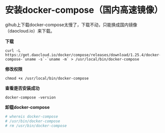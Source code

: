 # 安装docker-compose（国内高速镜像）

gihub上下载docker-compose太慢了，下载不动，只能换成国内镜像（daocloud.io）来下载。

**下载**

```shell
curl -L https://get.daocloud.io/docker/compose/releases/download/1.25.4/docker-compose-`uname -s`-`uname -m` > /usr/local/bin/docker-compose
```



**修改权限**

```shell
chmod +x /usr/local/bin/docker-compose
```



**查看是否安装成功**

```shell
docker-compose -version
```



**卸载docker-compose**

```bash
# whereis docker-compose
# /usr/bin/docker-compose
# rm /usr/bin/docker-compose
```

